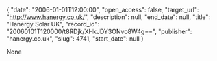 {
  "date": "2006-01-01T12:00:00", 
  "open_access": false, 
  "target_url": "http://www.hanergy.co.uk/", 
  "description": null, 
  "end_date": null, 
  "title": "Hanergy Solar UK", 
  "record_id": "20060101T120000/t8RDjk/XHkJDY3ONvo8W4g==", 
  "publisher": "hanergy.co.uk", 
  "slug": 4741, 
  "start_date": null
}

None